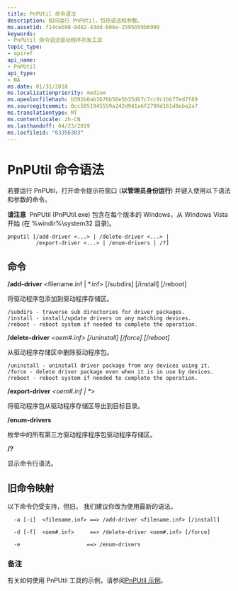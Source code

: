 ```yaml
---
title: PnPUtil 命令语法
description: 如何运行 PnPUtil，包括语法和参数。
ms.assetid: f14ceb98-8d82-43dd-b06e-2595b59b6999
keywords:
- PnPUtil 命令语法驱动程序开发工具
topic_type:
- apiref
api_name:
- PnPUtil
api_type:
- NA
ms.date: 01/31/2018
ms.localizationpriority: medium
ms.openlocfilehash: b591b0ab1676b56e5b35db7c7cc9c1bb77ed7f89
ms.sourcegitcommit: 0cc5051945559a242d941a6f2799d161d8eba2a7
ms.translationtype: MT
ms.contentlocale: zh-CN
ms.lasthandoff: 04/23/2019
ms.locfileid: "63356303"
---
```

# <a name="pnputil-command-syntax"></a>PnPUtil 命令语法


若要运行 PnPUtil，打开命令提示符窗口 (**以管理员身份运行**) 并键入使用以下语法和参数的命令。

**请注意**  PnPUtil (PnPUtil.exe) 包含在每个版本的 Windows，从 Windows Vista 开始 (在 %windir%\\system32 目录)。

 

```
pnputil [/add-driver <...> | /delete-driver <...> |
         /export-driver <...> | /enum-drivers | /?]
```

## <a name="commands"></a>命令

  **/add-driver** <filename.inf | *.inf> [/subdirs] [/install] [/reboot]

将驱动程序包添加到驱动程序存储区。  
```
/subdirs - traverse sub directories for driver packages.  
/install - install/update drivers on any matching devices.  
/reboot - reboot system if needed to complete the operation.  
```

  **/delete-driver** *<oem#.inf> [/uninstall] [/force] [/reboot]*

从驱动程序存储区中删除驱动程序包。  

```
/uninstall - uninstall driver package from any devices using it.  
/force - delete driver package even when it is in use by devices.  
/reboot - reboot system if needed to complete the operation.  
```

**/export-driver** <em><oem#.inf | *> <target directory></em>

将驱动程序包从驱动程序存储区导出到目标目录。

**/enum-drivers**

枚举中的所有第三方驱动程序程序包驱动程序存储区。

**/?**

显示命令行语法。

## <a name="legacy-command-mapping"></a>旧命令映射

以下命令仍受支持，但旧。  我们建议你改为使用最新的语法。

```
  -a [-i]  <filename.inf> ==> /add-driver <filename.inf> [/install]

  -d [-f]  <oem#.inf>     ==> /delete-driver <oem#.inf> [/force]

  -e                     ==> /enum-drivers
```
 

###  <a name="comments"></a>备注



有关如何使用 PnPUtil 工具的示例，请参阅[PnPUtil 示例](pnputil-examples.md)。

 

 





